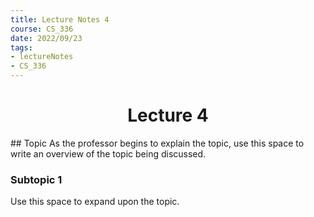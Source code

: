 ```yaml
---
title: Lecture Notes 4
course: CS_336
date: 2022/09/23
tags: 
- lectureNotes
- CS_336
---
```


<center><h1>Lecture 4</h1></center>
## Topic
As the professor begins to explain the topic, use this space to write an overview of the topic being discussed.

### Subtopic 1
Use this space to expand upon the topic.


